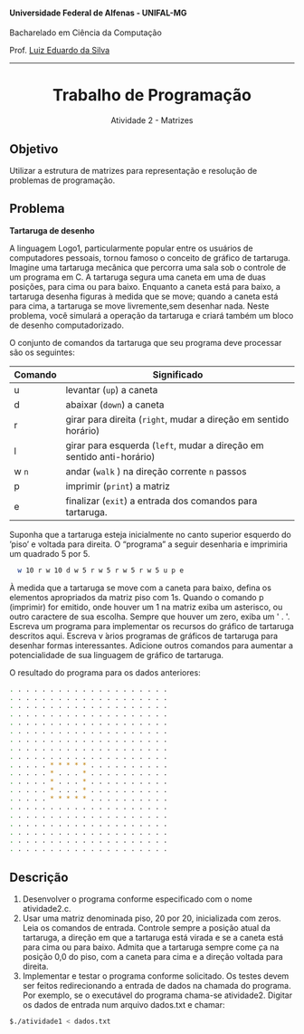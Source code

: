 #### Universidade Federal de Alfenas - UNIFAL-MG
Bacharelado em Ciência da Computação

Prof. [Luiz Eduardo da Silva](https://github.com/luizedsilva)

<hr>
<div align="center">
  <h1>Trabalho de Programação</h1>
   <p>Atividade 2 - Matrizes</p>
</div>

## Objetivo
Utilizar a estrutura de matrizes para representação e resolução de problemas de programação.

## Problema
<b>Tartaruga de desenho</b>

A linguagem Logo1, particularmente popular entre os usuários de computadores pessoais, tornou famoso o conceito de gráfico de tartaruga. 
Imagine uma tartaruga mecânica que percorra uma sala sob o controle de um programa em C. A tartaruga segura uma caneta em uma de duas
posições, para cima ou para baixo. Enquanto a caneta está para baixo, a tartaruga desenha figuras à medida que se move; 
quando a caneta está para cima, a tartaruga se move livremente,sem desenhar nada. Neste problema, você simulará a operação da tartaruga e criará também
um bloco de desenho computadorizado.

O conjunto de comandos da tartaruga que seu programa deve processar são os seguintes:

| Comando  | Significado |
| ------------- | ------------- |
| u | levantar (`up`) a caneta  |
| d  | abaixar (`down`) a caneta  |
| r  | girar para direita (`right`, mudar a direção em sentido horário)  |
| l  | girar para esquerda (`left`, mudar a direção em sentido anti-horário)  |
| w `n`  | andar (`walk` ) na direção corrente `n` passos  |
| p  | imprimir (`print`) a matriz  |
| e  | finalizar (`exit`) a entrada dos comandos para tartaruga.  |

Suponha que a tartaruga esteja inicialmente no canto superior esquerdo do ’piso’ e voltada para direita. O “programa” a seguir desenharia e 
imprimiria um quadrado 5 por 5.

```bash
  w 10 r w 10 d w 5 r w 5 r w 5 r w 5 u p e
```
À medida que a tartaruga se move com a caneta para baixo, defina os elementos apropriados da matriz piso com 1s. Quando o comando p (imprimir) for 
emitido, onde houver um 1 na matriz exiba um asterisco, ou outro caractere de sua escolha. Sempre que houver um zero, exiba
um ' . '. Escreva um programa para implementar os recursos do gráfico de tartaruga descritos
aqui. Escreva v ́arios programas de gráficos de tartaruga para desenhar formas interessantes.
Adicione outros comandos para aumentar a potencialidade de sua linguagem de gráfico de
tartaruga.

O resultado do programa para os dados anteriores:

```bash
. . . . . . . . . . . . . . . . . . . .
. . . . . . . . . . . . . . . . . . . .
. . . . . . . . . . . . . . . . . . . .
. . . . . . . . . . . . . . . . . . . .
. . . . . . . . . . . . . . . . . . . .
. . . . . . . . . . . . . . . . . . . .
. . . . . . . . . . . . . . . . . . . .
. . . . . . . . . . . . . . . . . . . .
. . . . . . . . . . . . . . . . . . . .
. . . . . * * * * * . . . . . . . . . .
. . . . . * . . . * . . . . . . . . . .
. . . . . * . . . * . . . . . . . . . .
. . . . . * . . . * . . . . . . . . . .
. . . . . * * * * * . . . . . . . . . .
. . . . . . . . . . . . . . . . . . . .
. . . . . . . . . . . . . . . . . . . .
. . . . . . . . . . . . . . . . . . . .
. . . . . . . . . . . . . . . . . . . .
. . . . . . . . . . . . . . . . . . . .
. . . . . . . . . . . . . . . . . . . .
```

## Descrição
1. Desenvolver o programa conforme especificado com o nome atividade2.c.
2. Usar uma matriz denominada piso, 20 por 20, inicializada com zeros. Leia os comandos de entrada. Controle sempre a posição atual da tartaruga, 
a direção em que a tartaruga está virada e se a caneta está para cima ou para baixo. Admita que a tartaruga sempre
come ̧ca na posição 0,0 do piso, com a caneta para cima e a direção voltada para direita.
3. Implementar e testar o programa conforme solicitado. Os testes devem ser feitos redirecionando a entrada de dados na chamada do programa. Por exemplo, se o executável do programa chama-se atividade2. 
Digitar os dados de entrada num arquivo dados.txt e chamar:


```bash
$./atividade1 < dados.txt
```

